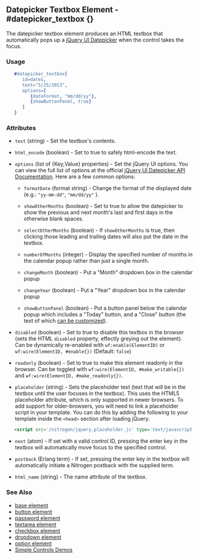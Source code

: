 <!-- dash: #datepicker_textbox | Element | ###:Section -->


## Datepicker Textbox Element - #datepicker_textbox {}

  The datepicker textbox element produces an HTML textbox that automatically
  pops up a [jQuery UI Datepicker](http://jqueryui.com/datepicker/) when the
  control takes the focus.

### Usage

```erlang
   #datepicker_textbox{
      id=date1,
      text="5/25/2013",
      options=[
         {dateFormat, "mm/dd/yy"},
         {showButtonPanel, true}
      ]
   }

```

### Attributes

* `text` (string) - Set the textbox's contents.

* `html_encode` (boolean) - Set to true to safely html-encode the text.

* `options` (list of {Key,Value} properties) - Set the jQuery UI options. You can view the full
   list of options at the official [jQuery UI Datepicker API Documentation](http://api.jqueryui.com/datepicker/).
   Here are a few common options:

  * `formatDate` (format string) - Change the format of the displayed
      date (e.g.: `"yy-mm-dd"`, `"mm/dd/yy"` ).

  * `showOtherMonths` (boolean) - Set to true to allow the datepicker to
      show the previous and next month's last and first days in the otherwise
      blank spaces.

  * `selectOtherMonths` (boolean) - If `showOtherMonths` is true, then
      clicking those leading and trailing dates will also put the date in the
      textbox.

  * `numberOfMonths` (integer) - Display the specified number of months
      in the calendar popup rather than just a single month.

  * `changeMonth` (boolean) - Put a "Month" dropdown box in the calendar
      popup

  * `changeYear` (boolean) - Put a "Year" dropdown box in the calendar
      popup

  * `showButtonPanel` (boolean) - Put a button panel below the calendar
      popup which includes a "Today" button, and a "Close" button (the text of
      which [can be customized](http://api.jqueryui.com/datepicker/#option-showButtonPanel)).

* `disabled` (boolean) - Set to true to disable this textbox in the
   browser (sets the HTML `disabled` property, effectly greying out the
   element). Can be dynamically re-enabled with `wf:enable(ElementID)` or
   `wf:wire(ElementID, #enable{})` (Default: `false`)

* `readonly` (boolean) - Set to true to make this element readonly in the
   browser. Can be toggled with `wf:wire(ElementID, #make_writable{})` and
   `wf:wire(ElementID, #make_readonly{})`.

* `placeholder` (string) - Sets the placeholder text (text that will be
   in the textbox until the user focuses in the textbox). This uses the
   HTML5 placeholder attribute, which is only supported in newer browsers.
   To add support for older-browsers, you will need to link a placeholder
   script in your template. You can do this by adding the following to your
   template inside the `<head>` section after loading jQuery. 

```html
   <script src='/nitrogen/jquery.placeholder.js' type='text/javascript'></script>

```

   * `next` (atom) - If set with a valid control ID, pressing the enter key
      in the textbox will automatically move focus to the specified control.

   * `postback` (Erlang term) - If set, pressing the enter key in the
      textbox will automatically initiate a Nitrogen postback with the supplied
      term.

   * `html_name` (string) - The name attribute of the textbox.

### See Also

 *  [base element](./element_base.md)
 *  [button element](./button.md)
 *  [password element](./password.md)
 *  [textarea element](./textarea.md)
 *  [checkbox element](./checkbox.md)
 *  [dropdown element](./dropdown.md)
 *  [option element](./option.md)
 *  [Simple Controls Demos](http://nitrogenproject.com/demos/simplecontrols)
